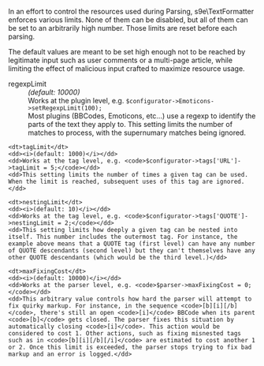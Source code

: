In an effort to control the resources used during Parsing, s9e\TextFormatter enforces various limits. None of them can be disabled, but all of them can be set to an arbitrarily high number. Those limits are reset before each parsing.

The default values are meant to be set high enough not to be reached by legitimate input such as user comments or a multi-page article, while limiting the effect of malicious input crafted to maximize resource usage.

<dl>
	<dt>regexpLimit</dt>
	<dd><i>(default: 10000)</i></dd>
	<dd>Works at the plugin level, e.g. <code>$configurator->Emoticons->setRegexpLimit(100);</code></dd>
	<dd>Most plugins (BBCodes, Emoticons, etc...) use a regexp to identify the parts of the text they apply to. This setting limits the number of matches to process, with the supernumary matches being ignored.</dd>

	<dt>tagLimit</dt>
	<dd><i>(default: 1000)</i></dd>
	<dd>Works at the tag level, e.g. <code>$configurator->tags['URL']->tagLimit = 5;</code></dd>
	<dd>This setting limits the number of times a given tag can be used. When the limit is reached, subsequent uses of this tag are ignored.</dd>

	<dt>nestingLimit</dt>
	<dd><i>(default: 10)</i></dd>
	<dd>Works at the tag level, e.g. <code>$configurator->tags['QUOTE']->nestingLimit = 2;</code></dd>
	<dd>This setting limits how deeply a given tag can be nested into itself. This number includes the outermost tag. For instance, the example above means that a QUOTE tag (first level) can have any number of QUOTE descendants (second level) but they can't themselves have any other QUOTE descendants (which would be the third level.)</dd>

	<dt>maxFixingCost</dt>
	<dd><i>(default: 10000)</i></dd>
	<dd>Works at the parser level, e.g. <code>$parser->maxFixingCost = 0;</code></dd>
	<dd>This arbitrary value controls how hard the parser will attempt to fix quirky markup. For instance, in the sequence <code>[b][i][/b]</code>, there's still an open <code>[i]</code> BBCode when its parent <code>[b]</code> gets closed. The parser fixes this situation by automatically closing <code>[i]</code>. This action would be considered to cost 1. Other actions, such as fixing misnested tags such as in <code>[b][i][/b][/i]</code> are estimated to cost another 1 or 2. Once this limit is exceeded, the parser stops trying to fix bad markup and an error is logged.</dd>
</dl>